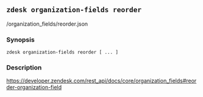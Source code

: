 ## `zdesk organization-fields reorder`

/organization_fields/reorder.json

### Synopsis

    zdesk organization-fields reorder [ ... ]

### Description

https://developer.zendesk.com/rest_api/docs/core/organization_fields#reorder-organization-field

